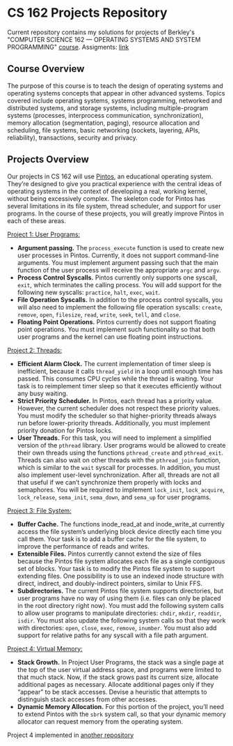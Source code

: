 CS 162 Projects Repository
=======================

Current repository contains my solutions for projects of Berkley's "COMPUTER SCIENCE 162 — OPERATING SYSTEMS AND SYSTEM PROGRAMMING" [course](https://hkn.eecs.berkeley.edu/courseguides/CS/162). Assigments: [link](https://inst.eecs.berkeley.edu/~cs162/sp22/)

## Course Overview
The purpose of this course is to teach the design of operating systems and operating systems concepts that appear in other advanced systems. Topics covered include operating systems, systems programming, networked and distributed systems, and storage systems, including multiple-program systems (processes, interprocess communication, synchronization), memory allocation (segmentation, paging), resource allocation and scheduling, file systems, basic networking (sockets, layering, APIs, reliability), transactions, security and privacy.

## Projects Overview
Our projects in CS 162 will use [Pintos](https://en.wikipedia.org/wiki/Pintos), an educational operating system. They’re designed to give you practical experience with the central ideas of operating systems in the context of developing a real, working kernel, without being excessively complex. The skeleton code for Pintos has several limitations in its file system, thread scheduler, and support for user programs. In the course of these projects, you will greatly improve Pintos in each of these areas.

[Project 1: User Programs:](https://inst.eecs.berkeley.edu/~cs162/sp22/static/proj/proj-userprog.pdf)
- **Argument passing.** The `process_execute` function is used to create new user processes in Pintos. Currently, it does not support command-line arguments. You must implement argument passing such that the main function of the user process will receive the appropriate `argc` and `argv`.
- **Process Control Syscalls.** Pintos currently only supports one syscall, `exit`, which terminates the calling process. You will add support for the following new syscalls: `practice`, `halt`, `exec`, `wait`.
- **File Operation Syscalls.** In addition to the process control syscalls, you will also need to implement the following file operation syscalls: `create`, `remove`, `open`, `filesize`, `read`, `write`, `seek`, `tell`, and `close`.
- **Floating Point Operations.** Pintos currently does not support floating point operations. You must implement such functionality so that both user programs and the kernel can use floating point instructions.

[Project 2: Threads:](https://inst.eecs.berkeley.edu/~cs162/sp22/static/proj/proj-threads.pdf)
- **Efficient Alarm Clock.** The current implementation of timer sleep is inefficient, because it calls `thread_yield` in a loop until enough time has passed. This consumes CPU cycles while the thread is waiting. Your task is to reimplement timer sleep so that it executes efficiently without any busy waiting.
- **Strict Priority Scheduler.** In Pintos, each thread has a priority value. However, the current scheduler does not respect these priority values. You must modify the scheduler so that higher-priority
threads always run before lower-priority threads. Additionally, you must implement priority donation for Pintos locks.
- **User Threads.** For this task, you will need to implement a simplified version of the `pthread` library. User programs would be allowed to create their own threads using the functions `pthread_create` and
`pthread_exit`. Threads can also wait on other threads with the `pthread_join` function, which is similar to the `wait` syscall for processes. In addition, you must also implement user-level synchronization. After all, threads are not all that useful if we can’t synchronize them properly with locks and semaphores. You will be required to implement `lock_init`, `lock_acquire`, `lock_release`, `sema_init`, `sema_down`, and `sema_up` for user programs.

[Project 3: File System:](https://inst.eecs.berkeley.edu/~cs162/sp22/static/proj/proj-filesys.pdf)
- **Buffer Cache.** The functions inode_read_at and inode_write_at currently access the file system’s underlying block device directly each time you call them. Your task is to add a buffer cache for the file system, to improve the performance of reads and writes.
- **Extensible Files.** Pintos currently cannot extend the size of files because the Pintos file system allocates each file as a single contiguous set of blocks. Your task is to modify the Pintos file system to support extending files. One possibility is to use an indexed inode structure with direct, indirect, and doubly-indirect pointers, similar to Unix FFS.
- **Subdirectories.** The current Pintos file system supports directories, but user programs have no way of using them (i.e. files can only be placed in the root directory right now). You must add the following system calls to allow user programs to manipulate directories: `chdir`, `mkdir`, `readdir`, `isdir`. You must also update the following system calls so that they work with directories: `open`, `close`, `exec`, `remove`, `inumber`. You must also add support for relative paths for any syscall with a file path argument. 

[Project 4: Virtual Memory:](https://inst.eecs.berkeley.edu/~cs162/sp22/static/hw/memory.pdf)
- **Stack Growth.** In Project User Programs, the stack was a single page at the top of the user virtual address space, and programs were limited to that much stack. Now, if the stack grows past its current size, allocate additional pages as necessary. Allocate additional pages only if they “appear” to be stack accesses. Devise a heuristic that attempts to distinguish stack accesses from other accesses.
- **Dynamic Memory Allocation.** For this portion of the project, you’ll need to extend Pintos with the `sbrk` system call, so that your dynamic memory allocator can request memory from the operating system.

Project 4 implemented in [another repository](https://github.com/infl4me/cs162-homework/tree/master/hw-memory/src)
